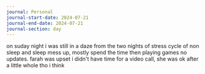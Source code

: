 ```yaml
---
journal: Personal
journal-start-date: 2024-07-21
journal-end-date: 2024-07-21
journal-section: day
---
```

on suday night i was still in a daze from the two nights of stress cycle of non sleep and sleep mess up, mostly spend the time then playing games no updates. farah was upset i didn't have time for a video call, she was ok after a little whole tho i think